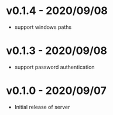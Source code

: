 # v0.1.4 - 2020/09/08

* support windows paths

# v0.1.3 - 2020/09/08

* support password authentication


# v0.1.0 - 2020/09/07

* Initial release of server
